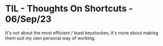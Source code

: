 # TIL - Thoughts On Shortcuts                                        - 06/Sep/23

It's not about the most efficient / least keystockes, it's more about making
them suit my own personal way of working.
